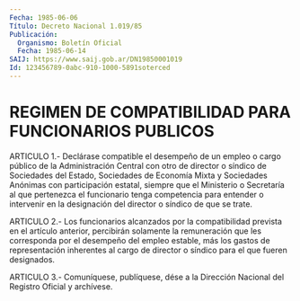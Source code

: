```yaml
---
Fecha: 1985-06-06
Título: Decreto Nacional 1.019/85
Publicación:
  Organismo: Boletín Oficial
  Fecha: 1985-06-14
SAIJ: https://www.saij.gob.ar/DN19850001019
Id: 123456789-0abc-910-1000-5891soterced
---
```

# REGIMEN DE COMPATIBILIDAD PARA FUNCIONARIOS PUBLICOS

<a id="1"></a>
ARTICULO  1.-  Declárase  compatible  el  desempeño  de un empleo o cargo público de la Administración Central con otro de  director  o síndico  de  Sociedades  del Estado, Sociedades de Economía Mixta y Sociedades  Anónimas  con participación  estatal,  siempre  que  el Ministerio o Secretaría  al  que  pertenezca  el  funcionario tenga competencia  para  entender  o  intervenir  en  la designación  del director o síndico de que se trate.

<a id="2"></a>
ARTICULO  2.-  Los  funcionarios  alcanzados  por la compatibilidad prevista   en  el  artículo  anterior,  percibirán  solamente    la remuneración  que  les  corresponda  por  el  desempeño  del empleo estable,  más  los gastos de representación inherentes al cargo  de director o síndico para el que fueren designados.

<a id="3"></a>
ARTICULO  3.- Comuníquese, publíquese, dése a la Dirección Nacional del Registro Oficial y archívese.